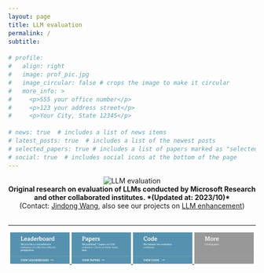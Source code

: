 ```yaml
---
layout: page
title: LLM evaluation
permalink: /
subtitle: 

# profile:
#   align: right
#   image: prof_pic.jpg
#   image_circular: false # crops the image to make it circular
#   more_info: >
#     <p>555 your office number</p>
#     <p>123 your address street</p>
#     <p>Your City, State 12345</p>

# news: true  # includes a list of news items
# latest_posts: true  # includes a list of the newest posts
# selected_papers: true # includes a list of papers marked as "selected={true}"
# social: true  # includes social icons at the bottom of the page
---
```




<div align="center">
  <img src="https://github.com/MLGroupJLU/LLM-eval-survey/blob/main/imgs/logo-llmeval.png?raw=true" alt="LLM evaluation" width="500"><br>
  <strong>
    Original research on evaluation of LLMs conducted by Microsoft Research and other collaborated institutes. *(Updated at: 2023/10)*
  </strong><br>
  (Contact: <a href="https://jd92.wang/">Jindong Wang</a>, also see our projects on <a href="https://llm-enhance.github.io/">LLM enhancement</a>)
</div>
<br>

<!-- 
<table style="border-collapse: collapse;">
  <tr>
    <td align="center">
      <a href="https://llm-eval.github.io/advprompt/">
        <src="../assets/img/dyval.jpg" alt="Image 1">
      </a >
    </td>
    <td align="center">
      <a href="https://llm-eval.github.io/papers/">
        <src="../assets/img/dyval.jpg" alt="Image 2">
      </a >
    </td>
    <td align="center">
      <a href="https://llm-eval.github.io/code/">
        <src="../assets/img/dyval.jpg" alt="Image 3">
      </a >
    </td>
    <td align="center">
      <a href="https://llm-eval.github.io">
        <src="../assets/img/dyval.jpg" alt="Image 4">
      </a >
    </td>
  </tr>
</table> -->

---

<p align="center">
  <a href="/advprompt/index.html">
    <img alt="Leaderboard" src="../assets/img/button_leaderboard.png" width="24%">
  </a>
<!-- &nbsp; &nbsp; &nbsp; &nbsp; -->
  <a href="/papers/index.html">
    <img alt="Papers" src="../assets/img/button_paper.png" width="24%">
  </a>
<!-- &nbsp; &nbsp; &nbsp; &nbsp;  -->
  <a href="/code/index.html">
    <img alt="Code" src="../assets/img/button_code.png" width="24%">
  </a>
<!-- &nbsp; &nbsp; &nbsp; &nbsp; -->
  <img alt="More" src="../assets/img/button_more.png" width="24%">
</p>



<!-- <p align="center">
<img src="../assets/img/framework.png" style="width: 60%;"/>
</p> -->